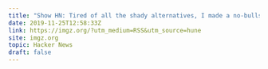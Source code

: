 ```yaml
---
title: "Show HN: Tired of all the shady alternatives, I made a no-bullshit image host"
date: 2019-11-25T12:58:33Z
link: https://imgz.org/?utm_medium=RSS&utm_source=hune
site: imgz.org
topic: Hacker News
draft: false
---
```

